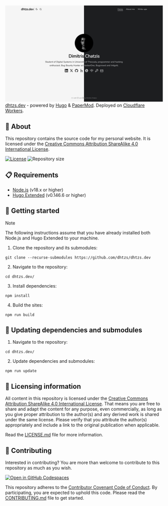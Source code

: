 ![CodeQL](/static/images/screenshot-1280x800.jpg)
[dhtzs.dev](https://dhtzs.dev/) - powered by [Hugo](https://gohugo.io/) & [PaperMod](https://github.com/adityatelange/hugo-PaperMod). Deployed on [Cloudflare Workers](https://workers.cloudflare.com/).

## 📖 About
This repository contains the source code for my personal website. It is licensed under the [Creative Commons Attribution ShareAlike 4.0 International License](https://creativecommons.org/licenses/by-sa/4.0/).

[![License](https://img.shields.io/github/license/dhtzs/dhtzs.dev)](LICENSE.md)
![Repository size](https://img.shields.io/github/repo-size/dhtzs/dhtzs.dev)

## 📋 Requirements
- [Node.js](https://nodejs.org/en/download) (v18.x or higher)
- [Hugo Extended](https://gohugo.io/installation/) (v0.146.6 or higher)

## 🚀 Getting started
> [!NOTE]
> The following instructions assume that you have already installed both Node.js and Hugo Extended to your machine.

1. Clone the repository and its submodules:
```console
git clone --recurse-submodules https://github.com/dhtzs/dhtzs.dev
```
2. Navigate to the repository:
```console
cd dhtzs.dev/
```
3. Install dependencies:
```console
npm install
```
4. Build the sites:
```console
npm run build
```

## 🔄 Updating dependencies and submodules
1. Navigate to the repository:
```console
cd dhtzs.dev/
```
2. Update dependencies and submodules:
```console
npm run update
```

## 📜 Licensing information
All content in this repository is licensed under the [Creative Commons Attribution ShareAlike 4.0 International License](https://creativecommons.org/licenses/by-sa/4.0/). That means you are free to share and adapt the content for any purpose, even commercially, as long as you give proper attribution to the author(s) and any derived work is shared under the same license. Please verify that you attribute the author(s) appropriately and include a link to the original publication when applicable.

Read the [LICENSE.md](LICENSE.md) file for more information.

## 🤝 Contributing
Interested in contributing? You are more than welcome to contribute to this repository as much as you wish.

[![Open in GitHub Codespaces](https://github.com/codespaces/badge.svg)](https://github.com/codespaces/new/dhtzs/dhtzs.dev)

This repository adheres to the [Contributor Covenant Code of Conduct](CODE_OF_CONDUCT.md). By participating, you are expected to uphold this code. Please read the [CONTRIBUTING.md](CONTRIBUTING.md) file to get started.
